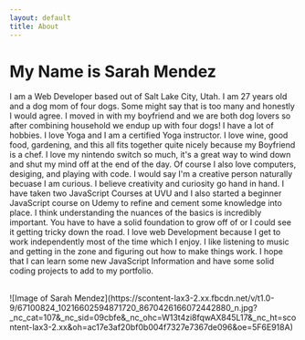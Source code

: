 ```yaml
---
layout: default
title: About
---
```


# My Name is Sarah Mendez
I am a Web Developer based out of Salt Lake City, Utah. I am 27 years old and a dog mom of four dogs. Some might say that is too many and honestly I would agree. I moved in with my boyfriend and we are both dog lovers so after combining household we endup up with four dogs! I have a lot of hobbies. I love Yoga and I am a certified Yoga instructor. I love wine, good food, gardening, and this all fits together quite nicely because my Boyfriend is a chef. I love my nintendo switch so much, it's a great way to wind down and shut my mind off at the end of the day. Of course I also love computers, desiging, and playing with code. I would say I'm a creative person naturally becuase I am curious. I believe creativity and curiosity go hand in hand. I have taken two JavaScript Courses at UVU and I also started a beginner JavaScript course on Udemy to refine and cement some knowledge into place. I think understanding the nuances of the basics is incredibly important. You have to have a solid foundation to grow off of or I could see it getting tricky down the road. I love web Development because I get to work independently most of the time which I enjoy. I like listening to music and getting in the zone and figuring out how to make things work. I hope that I can learn some new JavaScript Information and have some solid coding projects to add to my portfolio.

<br>
![Image of Sarah Mendez](https://scontent-lax3-2.xx.fbcdn.net/v/t1.0-9/67100824_10216602594871720_8670426166072442880_n.jpg?_nc_cat=107&_nc_sid=09cbfe&_nc_ohc=W13t4zi8fqwAX845L17&_nc_ht=scontent-lax3-2.xx&oh=ac17e3af20bf0b004f7327e7367de096&oe=5F6E918A)